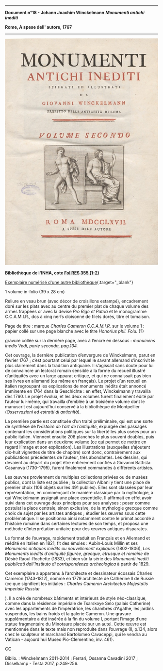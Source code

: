 ﻿***

**Document n°18 - Johann Joachim Winckelmann**
**_Monumenti antichi inediti_**

**Rome, A spese dell' autore, 1767**

***
![Branching](./img/doc18/doc18_1.jpg)

**Bibliothèque de l'INHA, cote [Fol RES 355 (1-2)](http://bibliotheque.inha.fr/iguana/www.main.cls?surl=search#RecordId=1.227708)**

[Exemplaire numérisé d'une autre bibliothèque](http://digi.ub.uni-heidelberg.de/diglit/winckelmann1767ga){:target="_blank"}

1 volume  in-folio (39 x 28 cm)

Reliure en veau brun (avec décor de croisillons estampé), encadrement doré sur les plats avec au centre du premier plat de chaque volume des armes frappées or avec la devise _Pro Rige et Patria_  et le monogramme C.C.A.M.I.R., dos à cinq nerfs cloisonné de filets dorés, titre et tomaison.

Page de titre : marque _Charles Cameron C.C.A.M.I.R._ sur le volume 1 : papier collé sur une page blanche avec le titre _Honorius phil. Folu._ (?)

gravure collée sur la dernière page, avec à l’encre en dessous : _monumens inedis Vedi, parte seconda, pag.134._

Cet ouvrage, la dernière publication d’envergure de Winckelmann, parut en février 1767 ; c’est pourtant celui par lequel le savant allemand s’inscrivit le plus clairement dans la tradition antiquaire. Il s’agissait sans doute pour lui de convaincre un lectorat romain sensible à la forme du recueil illustré d’antiquités avec un large apparat critique, et qui ne connaissait pas bien ses livres en allemand (ou même en français). Le projet d’un recueil en italien regroupant les explications de monuments inédits était annoncé imminente en 1764 dans la Geschichte : en effet, Winckelmann y travailla dès 1760. Le projet évolua, et les deux volumes furent finalement édité par l’auteur lui-même, qui travailla d’emblée à un troisième volume dont le manuscrit est aujourd’hui conservé à la bibliothèque de Montpellier (_Osservazioni ed estratti di antichità_).

La première partie est constituée d’un traité préliminaire, qui est une sorte de synthèse de l’_Histoire de l’art de l’antiquité_, expurgée des passages contenant les considérations politiques sur la liberté les plus osées pour un public italien. Viennent ensuite 208 planches le plus souvent doubles, puis leur explication dans un deuxième volume (ce qui permet de mettre en regard l’image et son explication). Les illustrations (auxquelles s’ajoutent dix-huit vignettes de titre de chapitre) sont donc, contrairement aux publications précédentes de l’auteur, très abondantes. Les dessins, qui devaient au départ du projet être entièrement confiés à Giovanni Battista Casanova (1730-1795), furent finalement commandés à différents artistes.

Les œuvres proviennent de multiples collections privées ou de musées publics, dont la liste est publiée ; la collection Albani y tient une place de premier choix (106 objets sur les 491 publiés). Elles sont classées par leur représentation, en commençant de manière classique par la mythologie, à qui Winckelmann assignait une place essentielle. Il affirmait en effet avoir suivi dans cet ouvrage deux principes pour ses analyses : poser comme postulat la place centrale, sinon exclusive, de la mythologie grecque comme choix de sujet par les artistes antiques ; étudier les œuvres sous cette problématique. Il se positionna ainsi notamment contre le primat accordé à l’histoire romaine dans certaines lectures de son temps, et proposa une méthode d’interprétation unitaire pour des œuvres antiques disparates.

Le format de l’ouvrage, rapidement traduit en Français et en Allemand et réédité en Italien en 1821, fit des émules : Aubin-Louis Millin et ses _Monumens antiques inédits ou nouvellement expliqués_ (1802-1806), _Les Monuments inédits d'antiquité figurée, grecque, étrusque et romaine_ de Désiré Raoul-Rochette (1833), et bien sûr la série des _Monumenti inediti pubblicati dall'Instituto di corrispondenza archeologica_ à partir de 1829.

Cet exemplaire a appartenu à l’architecte et dessinateur écossais Charles Cameron (1743-1812), nommé en 1779 architecte de Catherine II de Russie (ce que signifient les initiales : _Charles Cameron Architectus Majestatis Imperiale Russiæ_

). Il a créé de nombreux bâtiments et intérieurs de style néo-classique, comme dans la résidence impériale de Tsarskoye Selo (palais Catherine) avec les appartements de l’impératrice, les chambres d'Agathe, les jardins suspendus, les bains froids et la galerie Cameron. Une gravure supplémentaire a été insérée à la fin du volume I, portant l’image d’une statue fragmentaire du Minotaure placée sur un autel. Cette œuvre est mentionnée dans le texte mais non reproduite dans l’ouvrage (II, p.134, alors chez le sculpteur et marchand Bartolomeo Cavaceppi, qui le vendra au Vatican - aujourd’hui Museo Pio-Clementino, inv. 461).

CC

Biblio. : Winckelmann 2011-2014 ; Ferrari, Ossanna Cavadini 2017 ; Disselkamp - Testa 2017, p.249-256.
